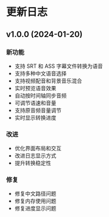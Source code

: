 # 更新日志

## v1.0.0 (2024-01-20)

### 新功能
- 支持 SRT 和 ASS 字幕文件转换为语音
- 支持多种中文语音选择
- 支持视频配音和背景音乐混合
- 实时预览语音效果
- 自动按时间轴同步音频
- 可调节语速和音量
- 支持原音频音量调节
- 实时显示转换进度

### 改进
- 优化界面布局和交互
- 改进日志显示方式
- 提升转换稳定性

### 修复
- 修复中文路径问题
- 修复内存使用问题
- 修复进度显示问题 